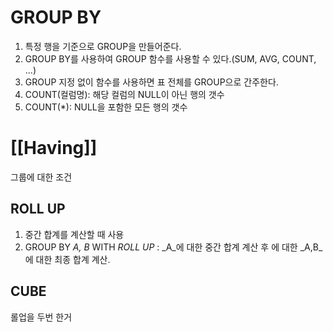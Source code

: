 # GROUP BY

1. 특정 행을 기준으로 GROUP을 만들어준다.
2. GROUP BY를 사용하여 GROUP 함수를 사용할 수 있다.(SUM, AVG, COUNT, ...)
3. GROUP 지정 없이 함수를 사용하면 표 전체를 GROUP으로 간주한다.
4. COUNT(컬럼명): 해당 컬럼의 NULL이 아닌 행의 갯수
5. COUNT(*): NULL을 포함한 모든 행의 갯수



# [[Having]]
그룹에 대한 조건

## ROLL UP
1. 중간 합계를 계산할 때 사용
2. GROUP BY _A, B_ WITH _ROLL UP_ :  _A_에 대한 중간 합계 계산 후 에 대한 _A,B_에 대한 최종 합계 계산. 


## CUBE
롤업을 두번 한거